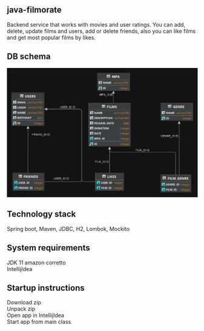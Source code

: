 ## java-filmorate
Backend service that works with movies and user ratings. You can add, delete, update films and users,
add or delete friends, also you can like films and get most popular films by likes.

## DB schema
![Schema DB](src/main/resources/schema.png)

## Technology stack
Spring boot, Maven, JDBC, H2, Lombok, Mockito

## System requirements
JDK 11 amazon corretto  
IntellijIdea

## Startup instructions
Download zip  
Unpack zip  
Open app in IntellijIdea  
Start app from main class  

